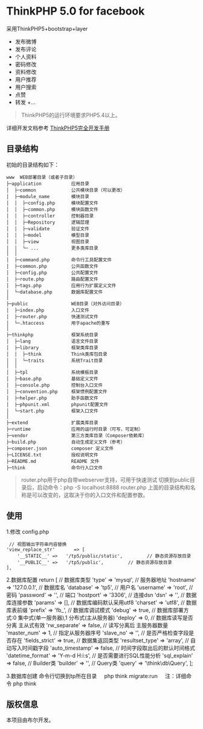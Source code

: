 ThinkPHP 5.0  for facebook
===============

采用ThinkPHP5+bootstrap+layer

 + 发布微博
 + 发布评论
 + 个人资料
 + 密码修改
 + 资料修改
 + 用户推荐
 + 用户搜索
 + 点赞
 + 转发
 +...
> ThinkPHP5的运行环境要求PHP5.4以上。

详细开发文档参考 [ThinkPHP5完全开发手册](http://www.kancloud.cn/manual/thinkphp5)

## 目录结构
初始的目录结构如下：

~~~
www  WEB部署目录（或者子目录）
├─application           应用目录
│  ├─common             公共模块目录（可以更改）
│  ├─module_name        模块目录
│  │  ├─config.php      模块配置文件
│  │  ├─common.php      模块函数文件
│  │  ├─controller      控制器目录
│  │  ├─Repository      逻辑层理
│  │  ├─validate        验证文件
│  │  ├─model           模型目录
│  │  ├─view            视图目录
│  │  └─ ...            更多类库目录
│  │
│  ├─command.php        命令行工具配置文件
│  ├─common.php         公共函数文件
│  ├─config.php         公共配置文件
│  ├─route.php          路由配置文件
│  ├─tags.php           应用行为扩展定义文件
│  └─database.php       数据库配置文件
│
├─public                WEB目录（对外访问目录）
│  ├─index.php          入口文件
│  ├─router.php         快速测试文件
│  └─.htaccess          用于apache的重写
│
├─thinkphp              框架系统目录
│  ├─lang               语言文件目录
│  ├─library            框架类库目录
│  │  ├─think           Think类库包目录
│  │  └─traits          系统Trait目录
│  │
│  ├─tpl                系统模板目录
│  ├─base.php           基础定义文件
│  ├─console.php        控制台入口文件
│  ├─convention.php     框架惯例配置文件
│  ├─helper.php         助手函数文件
│  ├─phpunit.xml        phpunit配置文件
│  └─start.php          框架入口文件
│
├─extend                扩展类库目录
├─runtime               应用的运行时目录（可写，可定制）
├─vendor                第三方类库目录（Composer依赖库）
├─build.php             自动生成定义文件（参考）
├─composer.json         composer 定义文件
├─LICENSE.txt           授权说明文件
├─README.md             README 文件
├─think                 命令行入口文件
~~~

> router.php用于php自带webserver支持，可用于快速测试
> 切换到public目录后，启动命令：php -S localhost:8888  router.php
> 上面的目录结构和名称是可以改变的，这取决于你的入口文件和配置参数。

## 使用
  1.修改 config.php
 
     // 视图输出字符串内容替换
    'view_replace_str'       => [
        '__STATIC__' =>   '/tp5/public/static',         // 静态资源存放目录
        '__PUBLIC__' =>   '/tp5/public',         // 静态资源存放目录
    ],

  2.数据库配置
        return [
           // 数据库类型
           'type'            => 'mysql',
           // 服务器地址
           'hostname'        => '127.0.0.1',
           // 数据库名
           'database'        => 'tp5',
           // 用户名
           'username'        => 'root',
           // 密码
           'password'        => '',
           // 端口
           'hostport'        => '3306',
           // 连接dsn
           'dsn'             => '',
           // 数据库连接参数
           'params'          => [],
           // 数据库编码默认采用utf8
           'charset'         => 'utf8',
           // 数据库表前缀
           'prefix'          => 'fb_',
           // 数据库调试模式
           'debug'           => true,
           // 数据库部署方式:0 集中式(单一服务器),1 分布式(主从服务器)
           'deploy'          => 0,
           // 数据库读写是否分离 主从式有效
           'rw_separate'     => false,
           // 读写分离后 主服务器数量
           'master_num'      => 1,
           // 指定从服务器序号
           'slave_no'        => '',
           // 是否严格检查字段是否存在
           'fields_strict'   => true,
           // 数据集返回类型
           'resultset_type'  => 'array',
           // 自动写入时间戳字段
           'auto_timestamp'  => false,
           // 时间字段取出后的默认时间格式
           'datetime_format' => 'Y-m-d H:i:s',
           // 是否需要进行SQL性能分析
           'sql_explain'     => false,
           // Builder类
           'builder'         => '',
           // Query类
           'query'           => '\\think\\db\\Query',
       ];

  3.数据库创建
     命令行切换到tp所在目录
     php think migrate:run
     注：详细命令 php think
## 版权信息

本项目由布尔开发。
